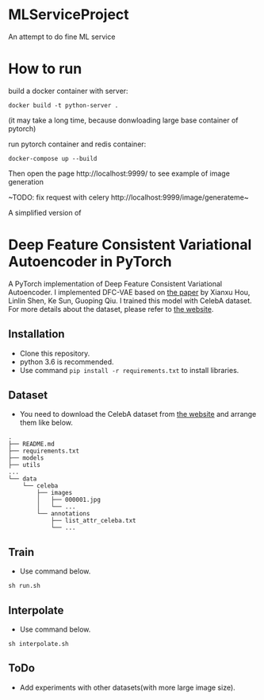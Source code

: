 # MLServiceProject
An attempt to do fine ML service

# How to run
build a docker container with server:
```
docker build -t python-server .
```
(it may take a long time, because donwloading large base container of pytorch)

run pytorch container and redis container:
```
docker-compose up --build
```
Then open the page http://localhost:9999/ to see example of image generation

~TODO: fix request with celery http://localhost:9999/image/generateme~



A simplified version of
# Deep Feature Consistent Variational Autoencoder in PyTorch
A PyTorch implementation of Deep Feature Consistent Variational Autoencoder. I implemented DFC-VAE based on [the paper](https://arxiv.org/pdf/1610.00291.pdf) by Xianxu Hou, Linlin Shen, Ke Sun, Guoping Qiu. I trained this model with CelebA dataset. For more details about the dataset, please refer to [the website](http://mmlab.ie.cuhk.edu.hk/projects/CelebA.html).

## Installation
- Clone this repository.
- python 3.6 is recommended.
- Use command `pip install -r requirements.txt` to install libraries.

## Dataset
- You need to download the CelebA dataset from [the website](http://mmlab.ie.cuhk.edu.hk/projects/CelebA.html) and arrange them like below.
```
.
├── README.md
├── requirements.txt
├── models
├── utils
...
└── data
    └── celeba
        ├── images
        │   ├── 000001.jpg
        │   └── ...
        └── annotations
            ├── list_attr_celeba.txt
            └── ...
```

## Train
- Use command below.
```
sh run.sh
```


## Interpolate
- Use command below.
```
sh interpolate.sh
```


## ToDo
- Add experiments with other datasets(with more large image size).
